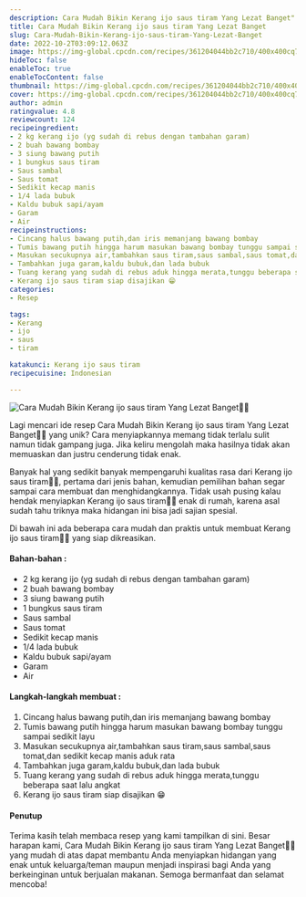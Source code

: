 ```yaml
---
description: Cara Mudah Bikin Kerang ijo saus tiram Yang Lezat Banget"
title: Cara Mudah Bikin Kerang ijo saus tiram Yang Lezat Banget
slug: Cara-Mudah-Bikin-Kerang-ijo-saus-tiram-Yang-Lezat-Banget
date: 2022-10-2T03:09:12.063Z
image: https://img-global.cpcdn.com/recipes/361204044bb2c710/400x400cq70/photo.jpg
hideToc: false
enableToc: true
enableTocContent: false
thumbnail: https://img-global.cpcdn.com/recipes/361204044bb2c710/400x400cq70/photo.jpg
cover: https://img-global.cpcdn.com/recipes/361204044bb2c710/400x400cq70/photo.jpg
author: admin
ratingvalue: 4.8
reviewcount: 124
recipeingredient:
- 2 kg kerang ijo (yg sudah di rebus dengan tambahan garam)
- 2 buah bawang bombay
- 3 siung bawang putih
- 1 bungkus saus tiram
- Saus sambal
- Saus tomat
- Sedikit kecap manis
- 1/4 lada bubuk
- Kaldu bubuk sapi/ayam
- Garam
- Air
recipeinstructions:
- Cincang halus bawang putih,dan iris memanjang bawang bombay
- Tumis bawang putih hingga harum masukan bawang bombay tunggu sampai sedikit layu
- Masukan secukupnya air,tambahkan saus tiram,saus sambal,saus tomat,dan sedikit kecap manis aduk rata
- Tambahkan juga garam,kaldu bubuk,dan lada bubuk
- Tuang kerang yang sudah di rebus aduk hingga merata,tunggu beberapa saat lalu angkat
- Kerang ijo saus tiram siap disajikan 😁
categories:
- Resep

tags:
- Kerang
- ijo
- saus
- tiram

katakunci: Kerang ijo saus tiram
recipecuisine: Indonesian

---
```


![Cara Mudah Bikin Kerang ijo saus tiram Yang Lezat Banget👩‍🍳](https://img-global.cpcdn.com/recipes/361204044bb2c710/400x400cq70/photo.jpg)

Lagi mencari ide resep Cara Mudah Bikin Kerang ijo saus tiram Yang Lezat Banget👩‍🍳 yang unik? Cara menyiapkannya memang tidak terlalu sulit namun tidak gampang juga. Jika keliru mengolah maka hasilnya tidak akan memuaskan dan justru cenderung tidak enak.

Banyak hal yang sedikit banyak mempengaruhi kualitas rasa dari Kerang ijo saus tiram👩‍🍳, pertama dari jenis bahan, kemudian pemilihan bahan segar sampai cara membuat dan menghidangkannya. Tidak usah pusing kalau hendak menyiapkan Kerang ijo saus tiram👩‍🍳 enak di rumah, karena asal sudah tahu triknya maka hidangan ini bisa jadi sajian spesial.

Di bawah ini ada beberapa cara mudah dan praktis untuk membuat Kerang ijo saus tiram👩‍🍳 yang siap dikreasikan.

<!--inarticleads1-->

#### Bahan-bahan :

- 2 kg kerang ijo (yg sudah di rebus dengan tambahan garam)
- 2 buah bawang bombay
- 3 siung bawang putih
- 1 bungkus saus tiram
- Saus sambal
- Saus tomat
- Sedikit kecap manis
- 1/4 lada bubuk
- Kaldu bubuk sapi/ayam
- Garam
- Air

<!--inarticleads2-->

#### Langkah-langkah membuat :

1. Cincang halus bawang putih,dan iris memanjang bawang bombay
1. Tumis bawang putih hingga harum masukan bawang bombay tunggu sampai sedikit layu
1. Masukan secukupnya air,tambahkan saus tiram,saus sambal,saus tomat,dan sedikit kecap manis aduk rata
1. Tambahkan juga garam,kaldu bubuk,dan lada bubuk
1. Tuang kerang yang sudah di rebus aduk hingga merata,tunggu beberapa saat lalu angkat
1. Kerang ijo saus tiram siap disajikan 😁

#### Penutup

Terima kasih telah membaca resep yang kami tampilkan di sini. Besar harapan kami, Cara Mudah Bikin Kerang ijo saus tiram Yang Lezat Banget👩‍🍳 yang mudah di atas dapat membantu Anda menyiapkan hidangan yang enak untuk keluarga/teman maupun menjadi inspirasi bagi Anda yang berkeinginan untuk berjualan makanan. Semoga bermanfaat dan selamat mencoba!